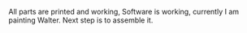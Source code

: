 All parts are printed and working, Software is working, currently I am painting Walter. Next step is to assemble it.